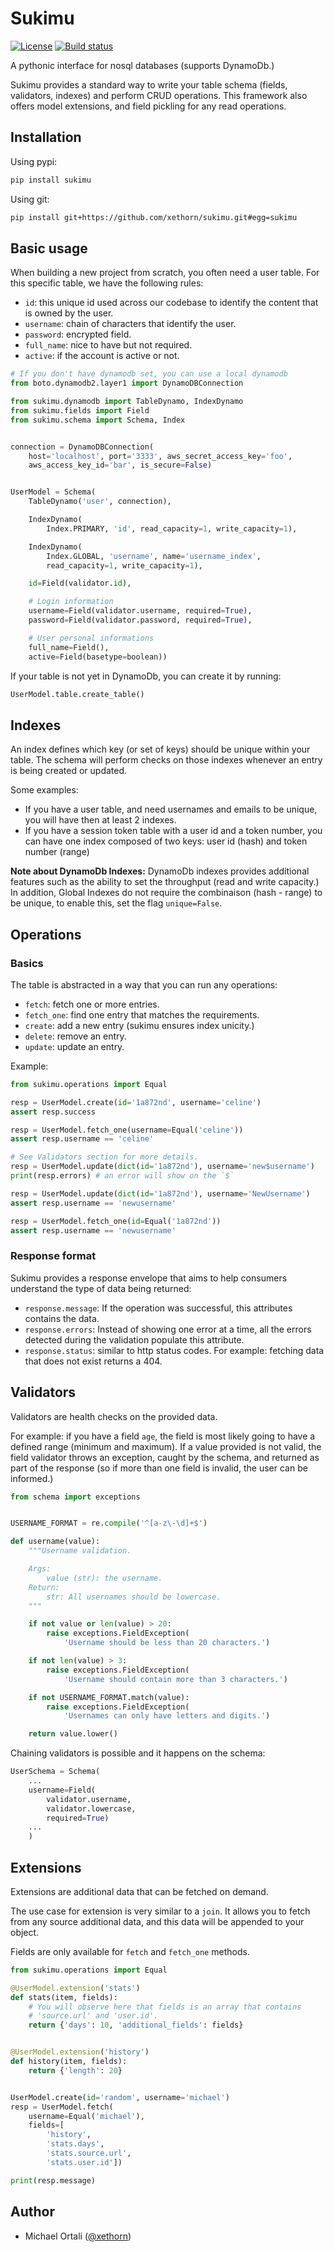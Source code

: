 Sukimu
======

[![License](http://img.shields.io/:license-mit-blue.svg)](http://doge.mit-license.org)
[![Build status](https://travis-ci.org/xethorn/sukimu.svg?branch=master)](https://travis-ci.org/xethorn/sukimu/)

A pythonic interface for nosql databases (supports DynamoDb.)

Sukimu provides a standard way to write your table schema (fields, validators,
indexes) and perform CRUD operations. This framework also offers model
extensions, and field pickling for any read operations.

## Installation

Using pypi:

```bash
pip install sukimu
```

Using git:
```bash
pip install git+https://github.com/xethorn/sukimu.git#egg=sukimu
```


## Basic usage

When building a new project from scratch, you often need a user table. For this
specific table, we have the following rules:

* `id`: this unique id used across our codebase to identify the content that is
  owned by the user.
* `username`: chain of characters that identify the user.
* `password`: encrypted field.
* `full_name`: nice to have but not required.
* `active`: if the account is active or not.

```python
# If you don't have dynamodb set, you can use a local dynamodb
from boto.dynamodb2.layer1 import DynamoDBConnection

from sukimu.dynamodb import TableDynamo, IndexDynamo
from sukimu.fields import Field
from sukimu.schema import Schema, Index


connection = DynamoDBConnection(
    host='localhost', port='3333', aws_secret_access_key='foo',
    aws_access_key_id='bar', is_secure=False)


UserModel = Schema(
    TableDynamo('user', connection),

    IndexDynamo(
        Index.PRIMARY, 'id', read_capacity=1, write_capacity=1),

    IndexDynamo(
        Index.GLOBAL, 'username', name='username_index',
        read_capacity=1, write_capacity=1),

    id=Field(validator.id),

    # Login information
    username=Field(validator.username, required=True),
    password=Field(validator.password, required=True),

    # User personal informations
    full_name=Field(),
    active=Field(basetype=boolean))
```

If your table is not yet in DynamoDb, you can create it by running:

```python
UserModel.table.create_table()
```

## Indexes

An index defines which key (or set of keys) should be unique within your table.
The schema will perform checks on those indexes whenever an entry is being
created or updated.

Some examples:

* If you have a user table, and need usernames and emails to be unique, you
  will have then at least 2 indexes.
* If you have a session token table with a user id and a token number, you can
  have one index composed of two keys: user id (hash) and token number (range)

**Note about DynamoDb Indexes:** DynamoDb indexes provides additional features
such as the ability to set the throughput (read and write capacity.) In
addition, Global Indexes do not require the combinaison (hash - range) to be
unique, to enable this, set the flag `unique=False`.

## Operations

### Basics

The table is abstracted in a way that you can run any operations:

* `fetch`: fetch one or more entries.
* `fetch_one`: find one entry that matches the requirements.
* `create`: add a new entry (sukimu ensures index unicity.)
* `delete`: remove an entry.
* `update`: update an entry.

Example:

```python
from sukimu.operations import Equal

resp = UserModel.create(id='1a872nd', username='celine')
assert resp.success

resp = UserModel.fetch_one(username=Equal('celine'))
assert resp.username == 'celine'

# See Validators section for more details.
resp = UserModel.update(dict(id='1a872nd'), username='new$username')
print(resp.errors) # an error will show on the `$`

resp = UserModel.update(dict(id='1a872nd'), username='NewUsername')
assert resp.username == 'newusername'

resp = UserModel.fetch_one(id=Equal('1a872nd'))
assert resp.username == 'newusername'
```

### Response format

Sukimu provides a response envelope that aims to help consumers understand the 
type of data being returned:

* `response.message`: If the operation was successful, this attributes contains
  the data.
* `response.errors`: Instead of showing one error at a time, all the errors
  detected during the validation populate this attribute.
* `response.status`: similar to http status codes. For example: fetching data
  that does not exist returns a 404.


## Validators

Validators are health checks on the provided data.

For example: if you have a field `age`, the field is most likely going to have
a defined range (minimum and maximum). If a value provided is not valid, the
field validator throws an exception, caught by the schema, and returned as part
of the response (so if more than one field is invalid, the user can be
informed.)

```python
from schema import exceptions


USERNAME_FORMAT = re.compile('^[a-z\-\d]+$')

def username(value):
    """Username validation.

    Args:
        value (str): the username.
    Return:
        str: All usernames should be lowercase.
    """

    if not value or len(value) > 20:
        raise exceptions.FieldException(
            'Username should be less than 20 characters.')

    if not len(value) > 3:
        raise exceptions.FieldException(
            'Username should contain more than 3 characters.')

    if not USERNAME_FORMAT.match(value):
        raise exceptions.FieldException(
            'Usernames can only have letters and digits.')

    return value.lower()
```

Chaining validators is possible and it happens on the schema:

```python
UserSchema = Schema(
    ...
    username=Field(
        validator.username,
        validator.lowercase,
        required=True)
    ...
    )
```


## Extensions

Extensions are additional data that can be fetched on demand.

The use case for extension is very similar to a `join`. It allows you to fetch
from any source additional data, and this data will be appended to your object.

Fields are only available for `fetch` and `fetch_one` methods.

```python
from sukimu.operations import Equal

@UserModel.extension('stats')
def stats(item, fields):
    # You will observe here that fields is an array that contains
    # 'source.url' and 'user.id'.
    return {'days': 10, 'additional_fields': fields}


@UserModel.extension('history')
def history(item, fields):
    return {'length': 20}


UserModel.create(id='random', username='michael')
resp = UserModel.fetch(
    username=Equal('michael'),
    fields=[
        'history',
        'stats.days',
        'stats.source.url',
        'stats.user.id'])

print(resp.message)
```

## Author

* Michael Ortali ([@xethorn](http://twitter.com/xethorn))
